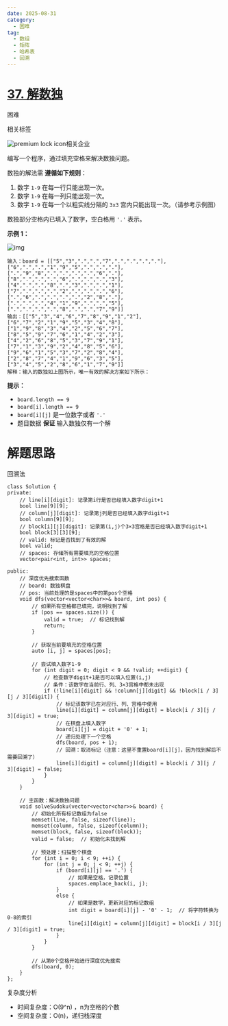 ```yaml
---
date: 2025-08-31
category:
  - 困难
tag:
  - 数组
  - 矩阵
  - 哈希表
  - 回溯
---
```


# [37. 解数独](https://leetcode.cn/problems/sudoku-solver/)

困难



相关标签

![premium lock icon](https://static.leetcode.cn/cn-frontendx-assets/production/_next/static/images/lock-a6627e2c7fa0ce8bc117c109fb4e567d.svg)相关企业



编写一个程序，通过填充空格来解决数独问题。

数独的解法需 **遵循如下规则**：

1. 数字 `1-9` 在每一行只能出现一次。
2. 数字 `1-9` 在每一列只能出现一次。
3. 数字 `1-9` 在每一个以粗实线分隔的 `3x3` 宫内只能出现一次。（请参考示例图）

数独部分空格内已填入了数字，空白格用 `'.'` 表示。

 

**示例 1：**

![img](https://assets.leetcode-cn.com/aliyun-lc-upload/uploads/2021/04/12/250px-sudoku-by-l2g-20050714svg.png)

```
输入：board = [["5","3",".",".","7",".",".",".","."],["6",".",".","1","9","5",".",".","."],[".","9","8",".",".",".",".","6","."],["8",".",".",".","6",".",".",".","3"],["4",".",".","8",".","3",".",".","1"],["7",".",".",".","2",".",".",".","6"],[".","6",".",".",".",".","2","8","."],[".",".",".","4","1","9",".",".","5"],[".",".",".",".","8",".",".","7","9"]]
输出：[["5","3","4","6","7","8","9","1","2"],["6","7","2","1","9","5","3","4","8"],["1","9","8","3","4","2","5","6","7"],["8","5","9","7","6","1","4","2","3"],["4","2","6","8","5","3","7","9","1"],["7","1","3","9","2","4","8","5","6"],["9","6","1","5","3","7","2","8","4"],["2","8","7","4","1","9","6","3","5"],["3","4","5","2","8","6","1","7","9"]]
解释：输入的数独如上图所示，唯一有效的解决方案如下所示：
```

 

**提示：**

- `board.length == 9`
- `board[i].length == 9`
- `board[i][j]` 是一位数字或者 `'.'`
- 题目数据 **保证** 输入数独仅有一个解

# 解题思路

回溯法

```
class Solution {
private:
    // line[i][digit]: 记录第i行是否已经填入数字digit+1
    bool line[9][9];
    // column[j][digit]: 记录第j列是否已经填入数字digit+1
    bool column[9][9];
    // block[i][j][digit]: 记录第(i,j)个3×3宫格是否已经填入数字digit+1
    bool block[3][3][9];
    // valid: 标记是否找到了有效的解
    bool valid;
    // spaces: 存储所有需要填充的空格位置
    vector<pair<int, int>> spaces;

public:
    // 深度优先搜索函数
    // board: 数独棋盘
    // pos: 当前处理的是spaces中的第pos个空格
    void dfs(vector<vector<char>>& board, int pos) {
        // 如果所有空格都已填完，说明找到了解
        if (pos == spaces.size()) {
            valid = true;  // 标记找到解
            return;
        }

        // 获取当前要填充的空格位置
        auto [i, j] = spaces[pos];
        
        // 尝试填入数字1-9
        for (int digit = 0; digit < 9 && !valid; ++digit) {
            // 检查数字digit+1是否可以填入位置(i,j)
            // 条件：该数字在当前行、列、3×3宫格中都未出现
            if (!line[i][digit] && !column[j][digit] && !block[i / 3][j / 3][digit]) {
                // 标记该数字已在对应行、列、宫格中使用
                line[i][digit] = column[j][digit] = block[i / 3][j / 3][digit] = true;
                // 在棋盘上填入数字
                board[i][j] = digit + '0' + 1;
                // 递归处理下一个空格
                dfs(board, pos + 1);
                // 回溯：取消标记（注意：这里不重置board[i][j]，因为找到解后不需要回溯了）
                line[i][digit] = column[j][digit] = block[i / 3][j / 3][digit] = false;
            }
        }
    }

    // 主函数：解决数独问题
    void solveSudoku(vector<vector<char>>& board) {
        // 初始化所有标记数组为false
        memset(line, false, sizeof(line));
        memset(column, false, sizeof(column));
        memset(block, false, sizeof(block));
        valid = false;  // 初始化未找到解

        // 预处理：扫描整个棋盘
        for (int i = 0; i < 9; ++i) {
            for (int j = 0; j < 9; ++j) {
                if (board[i][j] == '.') {
                    // 如果是空格，记录位置
                    spaces.emplace_back(i, j);
                }
                else {
                    // 如果是数字，更新对应的标记数组
                    int digit = board[i][j] - '0' - 1;  // 将字符转换为0-8的索引
                    line[i][digit] = column[j][digit] = block[i / 3][j / 3][digit] = true;
                }
            }
        }

        // 从第0个空格开始进行深度优先搜索
        dfs(board, 0);
    }
};
```

复杂度分析

- 时间复杂度：O(9^n) ，n为空格的个数
- 空间复杂度：O(n)，递归栈深度

  
